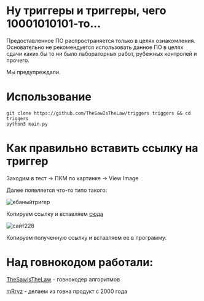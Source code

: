 # Ну триггеры и триггеры, чего 10001010101-то...

Предоставленное ПО распространяется только в целях ознакомления. Основательно не рекомендуется использовать данное ПО в целях сдачи каких бы то ни было лабораторных работ, рубежных контролей и прочего.

Мы предупреждали.

# Использование

```
git clone https://github.com/TheSawIsTheLaw/triggers triggers && cd triggers
python3 main.py
```

# Как правильно вставить ссылку на триггер

Заходим в тест -> ПКМ по картинке -> View Image

Далее появляется что-то типо такого:

![ебаныйтригер](https://sun9-20.userapi.com/c206628/v206628626/f2196/Tvdbt2LRcvA.jpg)

Копируем ссылку и вставляем [сюда](https://www.cafewebmaster.com/online_tools/rawurldecode)

![сайт228](https://sun9-4.userapi.com/c206520/v206520220/f745d/Fjdt4KN1CnU.jpg)

Копируем полученную ссылку и вставляем ее в программу.

# Над говнокодом работали:

[TheSawIsTheLaw](https://github.com/TheSawIsTheLaw) - говнокодер алгоритмов

[mRrvz](https://github.com/mRrvz) - делаем из говна продукт с 2000 года
